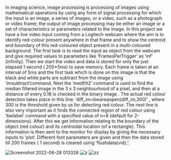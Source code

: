 In imaging science, image processing is processing of images using mathematical operations by using
any form of signal processing for which the input is an image, a series of images, or a video, such as a
photograph or video frame; the output of image processing may be either an image or a set of
characteristics or parameters related to the image. In this project we have a live video input coming
from a Logitech webcam where the aim is to identify red-colour present anywhere in that frame and
to show the centroid and boundary of this red-coloured object present in a multi-coloured
background.
The first task is to read the input as object from the webcam and give required values to parameters
like ‘FramesPerTrigger’ as ‘inf’ (infinity). Then we start the video and data is stored for only the just
elapsed 1 second ( 200*5ms) to save memory. Each frame is taken at an interval of 5ms and the first
task which is done on this image is that the black and white parts are subtract from the image using
‘imsubtract’command. Next the ‘medfilt2’ command is used to find the median filtered image in the
3 x 3 neighbourhood of a pixel, and then at a distance of every 0.18 is checked in the binary image .
The actual red colour detection takes place in this line:
‘diff_im=bwareaopen(diff_im,300)’ , where 300 is the threshold given by us for detecting red colour.
The next line is also very important as it finds the connected region of red colour using ‘bwlabel’
command with a specified value of n=8 (default for 2-dimensions).
After this we get information relating to the boundary of the object (red colour) and its centroidal
location (of a rectangle). This information is then sent to the monitor for display by giving the
necessary inputs to ‘plot‘. Different font parameters are given and then the data stored till 200
frames ( 1 second) is cleared using ‘flushdata(vid);’.
  
![Screenshot 2022-06-28 013326](https://user-images.githubusercontent.com/84719685/176025926-22bf6eb5-60aa-4014-8083-87d715a62345.png)
![z](https://user-images.githubusercontent.com/84719685/176025935-85af188f-f685-4f37-b857-8e68ab38b81f.jpg)
![zz](https://user-images.githubusercontent.com/84719685/176025940-aed5cdab-cd21-4d9f-86ea-acc60041ca1e.jpg)

